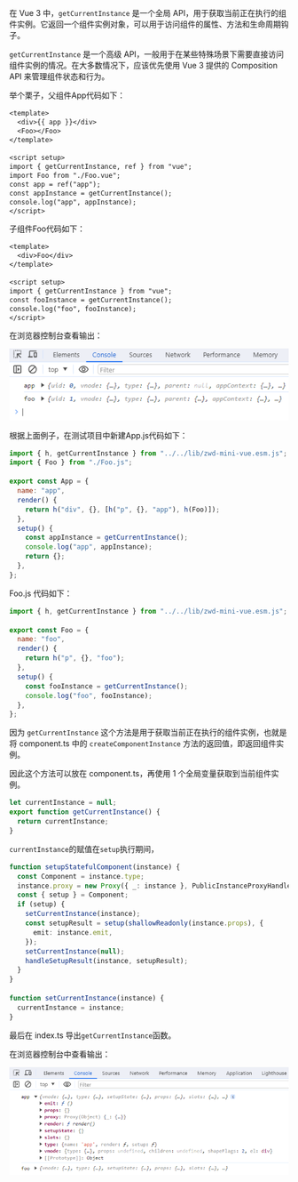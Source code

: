 在 Vue 3 中，`getCurrentInstance` 是一个全局 API，用于获取当前正在执行的组件实例。它返回一个组件实例对象，可以用于访问组件的属性、方法和生命周期钩子。

`getCurrentInstance` 是一个高级 API，一般用于在某些特殊场景下需要直接访问组件实例的情况。在大多数情况下，应该优先使用 Vue 3 提供的 Composition API 来管理组件状态和行为。

举个栗子，父组件App代码如下：

```vue
<template>
  <div>{{ app }}</div>
  <Foo></Foo>
</template>

<script setup>
import { getCurrentInstance, ref } from "vue";
import Foo from "./Foo.vue";
const app = ref("app");
const appInstance = getCurrentInstance();
console.log("app", appInstance);
</script>
```

子组件Foo代码如下：

```vue
<template>
  <div>Foo</div>
</template>

<script setup>
import { getCurrentInstance } from "vue";
const fooInstance = getCurrentInstance();
console.log("foo", fooInstance);
</script>
```

在浏览器控制台查看输出：

![](./static/currentInstance-1.png)

根据上面例子，在测试项目中新建App.js代码如下：

```js
import { h, getCurrentInstance } from "../../lib/zwd-mini-vue.esm.js";
import { Foo } from "./Foo.js";

export const App = {
  name: "app",
  render() {
    return h("div", {}, [h("p", {}, "app"), h(Foo)]);
  },
  setup() {
    const appInstance = getCurrentInstance();
    console.log("app", appInstance);
    return {};
  },
};
```

Foo.js 代码如下：

```js
import { h, getCurrentInstance } from "../../lib/zwd-mini-vue.esm.js";

export const Foo = {
  name: "foo",
  render() {
    return h("p", {}, "foo");
  },
  setup() {
    const fooInstance = getCurrentInstance();
    console.log("foo", fooInstance);
  },
};
```

因为 `getCurrentInstance` 这个方法是用于获取当前正在执行的组件实例，也就是将 component.ts 中的 `createComponentInstance` 方法的返回值，即返回组件实例。

因此这个方法可以放在 component.ts，再使用 1 个全局变量获取到当前组件实例。

```ts
let currentInstance = null;
export function getCurrentInstance() {
  return currentInstance;
}
```

`currentInstance`的赋值在`setup`执行期间，

```ts
function setupStatefulComponent(instance) {
  const Component = instance.type;
  instance.proxy = new Proxy({ _: instance }, PublicInstanceProxyHandlers);
  const { setup } = Component;
  if (setup) {
    setCurrentInstance(instance);
    const setupResult = setup(shallowReadonly(instance.props), {
      emit: instance.emit,
    });
    setCurrentInstance(null);
    handleSetupResult(instance, setupResult);
  }
}

function setCurrentInstance(instance) {
  currentInstance = instance;
}
```

最后在 index.ts 导出`getCurrentInstance`函数。

在浏览器控制台中查看输出：

![](./static/currentInstance-2.png)